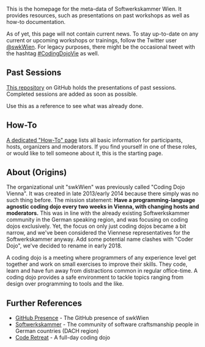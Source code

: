 This is the homepage for the meta-data of Softwerkskammer Wien. It provides resources, such as presentations on past workshops as well as how-to documentation.

As of yet, this page will not contain current news. To stay up-to-date on any current or upcoming workshops or trainings, follow the Twitter user [@swkWien](https://twitter.com/swkWien). For legacy purposes, there might be the occasional tweet with the hashtag [#CodingDojoVie](http://twitter.com/#CodingDojoVie) as well.

## Past Sessions
[This repository](https://github.com/swkWien/sessions) on GitHub holds the presentations of past sessions. Completed sessions are added as soon as possible.

Use this as a reference to see what was already done.

## How-To
[A dedicated "How-To" page](http://swkWien.github.io/how-to/) lists all basic information for participants, hosts, organizers and moderators. If you find yourself in one of these roles, or would like to tell someone about it, this is the starting page.

## About (Origins)
The organizational unit "swkWien" was previously called "Coding Dojo Vienna". It was created in late 2013/early 2014 because there simply was no such thing before. The mission statement: **Have a programming-language agnostic coding dojo every two weeks in Vienna, with changing hosts and moderators.** This was in line with the already existing Softwerkskammer community in the German speaking region, and was focusing on coding dojos exclusively. Yet, the focus on only just coding dojos became a bit narrow, and we've been considered the Viennese representatives for the Softwerkskammer anyway. Add some potential name clashes with "Coder Dojo", we've decided to rename in early 2018.

A coding dojo is a meeting where programmers of any experience level get together and work on small exercises to improve their skills. They code, learn and have fun away from distractions common in regular office-time. A coding dojo provides a safe environment to tackle topics ranging from design over programming to tools and the like.

## Further References
* [GitHub Presence](https://github.com/swkWien) - The GitHub presence of swkWien
* [Softwerkskammer](https://www.softwerkskammer.org/) - The community of software craftsmanship people in German countries (DACH region)
* [Code Retreat](http://coderetreat.org/) - A full-day coding dojo
